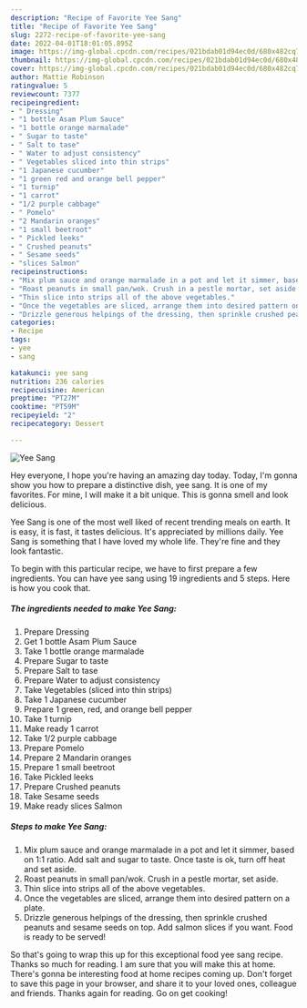 ```yaml
---
description: "Recipe of Favorite Yee Sang"
title: "Recipe of Favorite Yee Sang"
slug: 2272-recipe-of-favorite-yee-sang
date: 2022-04-01T18:01:05.895Z
image: https://img-global.cpcdn.com/recipes/021bdab01d94ec0d/680x482cq70/yee-sang-recipe-main-photo.jpg
thumbnail: https://img-global.cpcdn.com/recipes/021bdab01d94ec0d/680x482cq70/yee-sang-recipe-main-photo.jpg
cover: https://img-global.cpcdn.com/recipes/021bdab01d94ec0d/680x482cq70/yee-sang-recipe-main-photo.jpg
author: Mattie Robinson
ratingvalue: 5
reviewcount: 7377
recipeingredient:
- " Dressing"
- "1 bottle Asam Plum Sauce"
- "1 bottle orange marmalade"
- " Sugar to taste"
- " Salt to tase"
- " Water to adjust consistency"
- " Vegetables sliced into thin strips"
- "1 Japanese cucumber"
- "1 green red and orange bell pepper"
- "1 turnip"
- "1 carrot"
- "1/2 purple cabbage"
- " Pomelo"
- "2 Mandarin oranges"
- "1 small beetroot"
- " Pickled leeks"
- " Crushed peanuts"
- " Sesame seeds"
- "slices Salmon"
recipeinstructions:
- "Mix plum sauce and orange marmalade in a pot and let it simmer, based on 1:1 ratio. Add salt and sugar to taste. Once taste is ok, turn off heat and set aside."
- "Roast peanuts in small pan/wok. Crush in a pestle mortar, set aside."
- "Thin slice into strips all of the above vegetables."
- "Once the vegetables are sliced, arrange them into desired pattern on a plate."
- "Drizzle generous helpings of the dressing, then sprinkle crushed peanuts and sesame seeds on top. Add salmon slices if you want. Food is ready to be served!"
categories:
- Recipe
tags:
- yee
- sang

katakunci: yee sang 
nutrition: 236 calories
recipecuisine: American
preptime: "PT27M"
cooktime: "PT59M"
recipeyield: "2"
recipecategory: Dessert

---
```



![Yee Sang](https://img-global.cpcdn.com/recipes/021bdab01d94ec0d/680x482cq70/yee-sang-recipe-main-photo.jpg)

Hey everyone, I hope you're having an amazing day today. Today, I'm gonna show you how to prepare a distinctive dish, yee sang. It is one of my favorites. For mine, I will make it a bit unique. This is gonna smell and look delicious.

Yee Sang is one of the most well liked of recent trending meals on earth. It is easy, it is fast, it tastes delicious. It's appreciated by millions daily. Yee Sang is something that I have loved my whole life. They're fine and they look fantastic.




To begin with this particular recipe, we have to first prepare a few ingredients. You can have yee sang using 19 ingredients and 5 steps. Here is how you cook that.

<!--inarticleads1-->

##### The ingredients needed to make Yee Sang:

1. Prepare  Dressing
1. Get 1 bottle Asam Plum Sauce
1. Take 1 bottle orange marmalade
1. Prepare  Sugar to taste
1. Prepare  Salt to tase
1. Prepare  Water to adjust consistency
1. Take  Vegetables (sliced into thin strips)
1. Take 1 Japanese cucumber
1. Prepare 1 green, red, and orange bell pepper
1. Take 1 turnip
1. Make ready 1 carrot
1. Take 1/2 purple cabbage
1. Prepare  Pomelo
1. Prepare 2 Mandarin oranges
1. Prepare 1 small beetroot
1. Take  Pickled leeks
1. Prepare  Crushed peanuts
1. Take  Sesame seeds
1. Make ready slices Salmon




<!--inarticleads2-->

##### Steps to make Yee Sang:

1. Mix plum sauce and orange marmalade in a pot and let it simmer, based on 1:1 ratio. Add salt and sugar to taste. Once taste is ok, turn off heat and set aside.
1. Roast peanuts in small pan/wok. Crush in a pestle mortar, set aside.
1. Thin slice into strips all of the above vegetables.
1. Once the vegetables are sliced, arrange them into desired pattern on a plate.
1. Drizzle generous helpings of the dressing, then sprinkle crushed peanuts and sesame seeds on top. Add salmon slices if you want. Food is ready to be served!




So that's going to wrap this up for this exceptional food yee sang recipe. Thanks so much for reading. I am sure that you will make this at home. There's gonna be interesting food at home recipes coming up. Don't forget to save this page in your browser, and share it to your loved ones, colleague and friends. Thanks again for reading. Go on get cooking!
